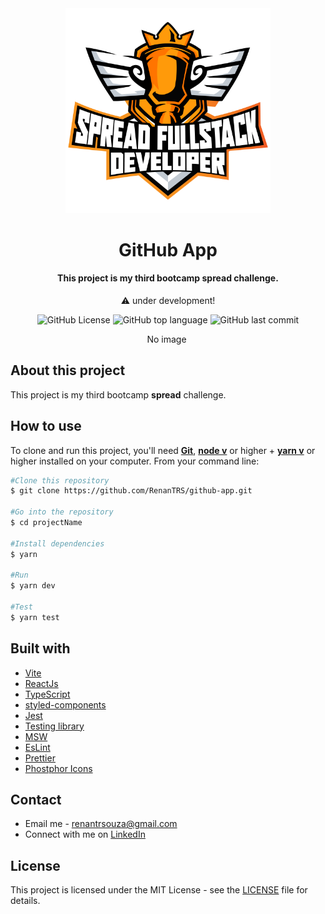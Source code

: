 <div align="center">
    <img src="./design/logo-spread.png" alt="Logo bootcamp spread" width="65%">
</div>

<h1 align="center">GitHub App</h1>
<h4 align="center">This project is my third bootcamp spread challenge.</h4>

<p align="center">⚠️ under development!</p>

<p align="center">
  <img src="https://img.shields.io/github/license/renantrs/github-app" alt="GitHub License" />
  <img src="https://img.shields.io/github/languages/top/renantrs/github-app" alt="GitHub top language" />
  <img src="https://img.shields.io/github/last-commit/renantrs/github-app?color=blue" alt="GitHub last commit" />
</p>

<p align="center">
    No image
    <img src="" alt=""/>
</p>

## About this project

This project is my third bootcamp **spread** challenge.

## How to use

To clone and run this project, you'll need **[Git](https://git-scm.com)**, **[node v]()** or higher + **[yarn v](https://yarnpkg.com)** or higher installed on your computer. From your command line:

```bash
#Clone this repository
$ git clone https://github.com/RenanTRS/github-app.git

#Go into the repository
$ cd projectName

#Install dependencies
$ yarn

#Run
$ yarn dev

#Test
$ yarn test
```

## Built with

- [Vite](https://vitejs.dev/guide/#scaffolding-your-first-vite-project)
- [ReactJs](https://reactjs.org/)
- [TypeScript](https://www.typescriptlang.org/)
- [styled-components](https://www.styled-components.com/)
- [Jest](https://jestjs.io/docs/getting-started)
- [Testing library](https://testing-library.com/)
- [MSW](https://mswjs.io/)
- [EsLint](https://eslint.org/)
- [Prettier](https://prettier.io/)
- [Phostphor Icons](https://phosphoricons.com/)

## Contact

- Email me - renantrsouza@gmail.com
- Connect with me on [LinkedIn](https://www.linkedin.com/in/renantrsouza/)

## License

This project is licensed under the MIT License - see the [LICENSE](https://github.com/renantrs/github-app/blob/main/LICENSE) file for details.
